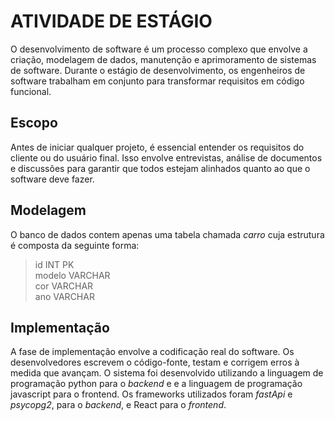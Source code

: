 # ATIVIDADE DE ESTÁGIO 

O desenvolvimento de software é um processo complexo que envolve a criação, modelagem de dados, manutenção e aprimoramento de sistemas de software. Durante o estágio de desenvolvimento, os engenheiros de software trabalham em conjunto para transformar requisitos em código funcional.

## Escopo
Antes de iniciar qualquer projeto, é essencial entender os requisitos do cliente ou do usuário final. Isso envolve entrevistas, análise de documentos e discussões para garantir que todos estejam alinhados quanto ao que o software deve fazer.

## Modelagem
O banco de dados contem apenas uma tabela chamada *carro* cuja estrutura é composta da seguinte forma:  
> id INT PK  
> modelo VARCHAR  
> cor VARCHAR  
> ano VARCHAR

## Implementação
A fase de implementação envolve a codificação real do software. Os desenvolvedores escrevem o código-fonte, testam e corrigem erros à medida que avançam. O sistema foi desenvolvido utilizando a linguagem de programação python para o *backend* e e a linguagem de programação javascript para o frontend. Os frameworks utilizados foram *fastApi* e *psycopg2*, para o *backend*, e React para o *frontend*.
